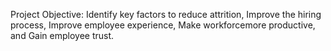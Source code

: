 Project Objective: Identify key factors to reduce attrition, Improve the hiring process, Improve employee experience, Make workforcemore productive, and Gain employee trust.
